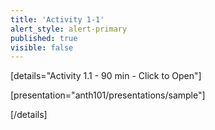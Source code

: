 ```yaml
---
title: 'Activity 1-1'
alert_style: alert-primary
published: true
visible: false
---
```


<!-- Title of the toggle goes between quotation marks.  -->
[details="Activity 1.1 - 90 min - Click to Open"]

<!-- Enter content and instructions here. -->

[presentation="anth101/presentations/sample"]

[/details]  
